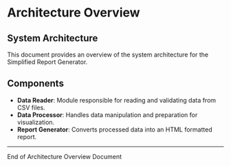 # Architecture Overview

## System Architecture
This document provides an overview of the system architecture for the Simplified Report Generator.

## Components
- **Data Reader**: Module responsible for reading and validating data from CSV files.
- **Data Processor**: Handles data manipulation and preparation for visualization.
- **Report Generator**: Converts processed data into an HTML formatted report.

---

End of Architecture Overview Document

